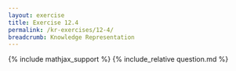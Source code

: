```yaml
---
layout: exercise
title: Exercise 12.4
permalink: /kr-exercises/12-4/
breadcrumb: Knowledge Representation
---
```


{% include mathjax_support %}
{% include_relative question.md %}
